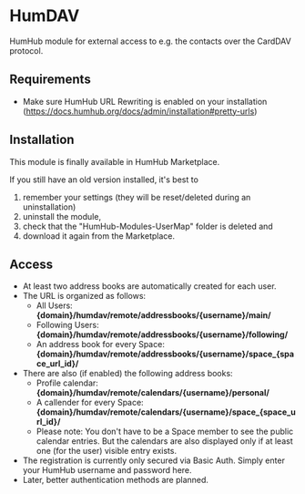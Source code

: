 # HumDAV
HumHub module for external access to e.g. the contacts over the CardDAV protocol.

## Requirements
- Make sure HumHub URL Rewriting is enabled on your installation (https://docs.humhub.org/docs/admin/installation#pretty-urls)

## Installation
This module is finally available in HumHub Marketplace.

If you still have an old version installed, it's best to
1. remember your settings (they will be reset/deleted during an uninstallation)
2. uninstall the module,
3. check that the "HumHub-Modules-UserMap" folder is deleted and
4. download it again from the Marketplace.

## Access
- At least two address books are automatically created for each user.
- The URL is organized as follows:
  - All Users: **{domain}/humdav/remote/addressbooks/{username}/main/**
  - Following Users: **{domain}/humdav/remote/addressbooks/{username}/following/**
  - An address book for every Space: **{domain}/humdav/remote/addressbooks/{username}/space_{space_url_id}/**
- There are also (if enabled) the following address books:
  - Profile calendar: **{domain}/humdav/remote/calendars/{username}/personal/**
  - A callender for every Space: **{domain}/humdav/remote/calendars/{username}/space_{space_url_id}/**
  - Please note: You don't have to be a Space member to see the public calendar entries. But the calendars are also displayed only if at least one (for the user) visible entry exists.
- The registration is currently only secured via Basic Auth. Simply enter your HumHub username and password here.
- Later, better authentication methods are planned.

